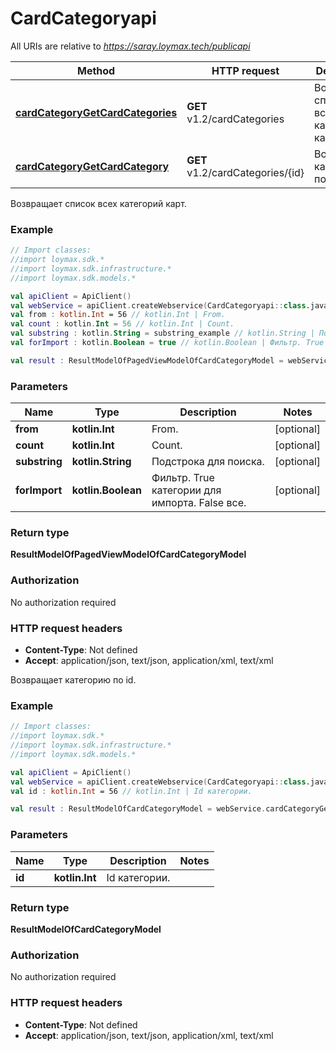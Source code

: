 # CardCategoryapi

All URIs are relative to *https://saray.loymax.tech/publicapi*

Method | HTTP request | Description
------------- | ------------- | -------------
[**cardCategoryGetCardCategories**](CardCategoryapi.md#cardCategoryGetCardCategories) | **GET** v1.2/cardCategories | Возвращает список всех категорий карт.
[**cardCategoryGetCardCategory**](CardCategoryapi.md#cardCategoryGetCardCategory) | **GET** v1.2/cardCategories/{id} | Возвращает категорию по id.



Возвращает список всех категорий карт.

### Example
```kotlin
// Import classes:
//import loymax.sdk.*
//import loymax.sdk.infrastructure.*
//import loymax.sdk.models.*

val apiClient = ApiClient()
val webService = apiClient.createWebservice(CardCategoryapi::class.java)
val from : kotlin.Int = 56 // kotlin.Int | From.
val count : kotlin.Int = 56 // kotlin.Int | Count.
val substring : kotlin.String = substring_example // kotlin.String | Подстрока для поиска.
val forImport : kotlin.Boolean = true // kotlin.Boolean | Фильтр. True категории для импорта. False все.

val result : ResultModelOfPagedViewModelOfCardCategoryModel = webService.cardCategoryGetCardCategories(from, count, substring, forImport)
```

### Parameters

Name | Type | Description  | Notes
------------- | ------------- | ------------- | -------------
 **from** | **kotlin.Int**| From. | [optional]
 **count** | **kotlin.Int**| Count. | [optional]
 **substring** | **kotlin.String**| Подстрока для поиска. | [optional]
 **forImport** | **kotlin.Boolean**| Фильтр. True категории для импорта. False все. | [optional]

### Return type

**ResultModelOfPagedViewModelOfCardCategoryModel**

### Authorization

No authorization required

### HTTP request headers

 - **Content-Type**: Not defined
 - **Accept**: application/json, text/json, application/xml, text/xml


Возвращает категорию по id.

### Example
```kotlin
// Import classes:
//import loymax.sdk.*
//import loymax.sdk.infrastructure.*
//import loymax.sdk.models.*

val apiClient = ApiClient()
val webService = apiClient.createWebservice(CardCategoryapi::class.java)
val id : kotlin.Int = 56 // kotlin.Int | Id категории.

val result : ResultModelOfCardCategoryModel = webService.cardCategoryGetCardCategory(id)
```

### Parameters

Name | Type | Description  | Notes
------------- | ------------- | ------------- | -------------
 **id** | **kotlin.Int**| Id категории. |

### Return type

**ResultModelOfCardCategoryModel**

### Authorization

No authorization required

### HTTP request headers

 - **Content-Type**: Not defined
 - **Accept**: application/json, text/json, application/xml, text/xml

